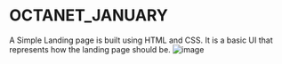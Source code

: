 # OCTANET_JANUARY
A Simple Landing page is built using HTML and CSS. It is a basic UI that represents how the landing page should be.
![image](https://github.com/dipesh-17/OCTANET_JANUARY/assets/75944150/e31987bd-2c35-4a6d-966c-5f0854bf42eb)
